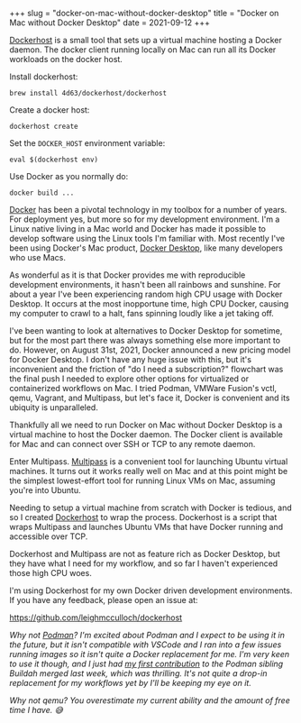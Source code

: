 +++
slug = "docker-on-mac-without-docker-desktop"
title = "Docker on Mac without Docker Desktop"
date = 2021-09-12
+++

[Dockerhost] is a small tool that sets up a virtual machine hosting a Docker
daemon. The docker client running locally on Mac can run all its Docker
workloads on the docker host.

Install dockerhost:
```
brew install 4d63/dockerhost/dockerhost
```

Create a docker host:
```
dockerhost create
```

Set the `DOCKER_HOST` environment variable:
```
eval $(dockerhost env)
```

Use Docker as you normally do:
```
docker build ...
```

[Docker] has been a pivotal technology in my toolbox for a number of years.  For
deployment yes, but more so for my development environment. I'm a Linux native
living in a Mac world and Docker has made it possible to develop software using
the Linux tools I'm familiar with. Most recently I've been using Docker's Mac
product, [Docker Desktop], like many developers who use Macs.

As wonderful as it is that Docker provides me with reproducible development
environments, it hasn't been all rainbows and sunshine. For about a year I've
been experiencing random high CPU usage with Docker Desktop. It occurs at the
most inopportune time, high CPU Docker, causing my computer to crawl to a halt,
fans spinning loudly like a jet taking off.

I've been wanting to look at alternatives to Docker Desktop for sometime, but
for the most part there was always something else more important to do. However,
on August 31st, 2021, Docker announced a new pricing model for Docker Desktop.
I don't have any huge issue with this, but it's inconvenient and the friction of
"do I need a subscription?" flowchart was the final push I needed to explore
other options for virtualized or containerized workflows on Mac. I tried Podman,
VMWare Fusion's vctl, qemu, Vagrant, and Multipass, but let's face it, Docker is
convenient and its ubiquity is unparalleled.

Thankfully all we need to run Docker on Mac without Docker Desktop is a virtual
machine to host the Docker daemon. The Docker client is available for Mac and
can connect over SSH or TCP to any remote daemon.

Enter Multipass. [Multipass] is a convenient tool for launching Ubuntu virtual
machines. It turns out it works really well on Mac and at this point might be
the simplest lowest-effort tool for running Linux VMs on Mac, assuming you're
into Ubuntu.

Needing to setup a virtual machine from scratch with Docker is tedious, and so I
created [Dockerhost] to wrap the process. Dockerhost is a script that wraps
Multipass and launches Ubuntu VMs that have Docker running and accessible over
TCP.

Dockerhost and Multipass are not as feature rich as Docker Desktop, but they
have what I need for my workflow, and so far I haven't experienced those high
CPU woes.

I'm using Dockerhost for my own Docker driven development environments. If you
have any feedback, please open an issue at:

https://github.com/leighmcculloch/dockerhost

_Why not [Podman]? I'm excited about Podman and I expect to be using it in the
future, but it isn't compatible with VSCode and I ran into a few issues running
images so it isn't quite a Docker replacement for me. I'm very keen to use it
though, and I just had [my first
contribution](https://github.com/containers/buildah/commit/58a16f97689cc96b1a69a03d773c4399413f8854)
to the Podman sibling Buildah merged last week, which was thrilling. It's not
quite a drop-in replacement for my workflows yet by I'll be keeping my eye on
it._

_Why not qemu? You overestimate my current ability and the amount of free time I
have.  😅_

[Dockerhost]: https://github.com/leighmcculloch/dockerhost
[Docker]: https://docker.com
[Docker Desktop]: https://docker.com/products/docker-desktop
[Multipass]: https://multipass.run
[Podman]: https://podman.io
